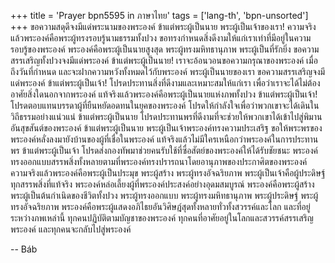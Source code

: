 +++
title = 'Prayer bpn5595 in ภาษาไทย'
tags = ['lang-th', 'bpn-unsorted']
+++
ขอความสดุดีจงมีแด่พระนามของพระองค์ ข้าแต่พระผู้เป็นนาย พระผู้เป็นเจ้าของเรา! ความจริงแล้วพระองค์คือพระผู้ทรงรอบรู้นามธรรมทั้งปวง ขอทรงกำหนดสิ่งดีงามให้แก่เราเท่าที่มีอยู่ในความรอบรู้ของพระองค์ พระองค์คือพระผู้เป็นนายสูงสุด พระผู้ทรงมหิทธานุภาพ พระผู้เป็นที่รักยิ่ง
	ขอความสรรเสริญทั้งปวงจงมีแด่พระองค์ ข้าแต่พระผู้เป็นนาย! เราจะอ้อนวอนขอความกรุณาของพระองค์ เมื่อถึงวันที่กำหนด และจะฝากความหวังทั้งหมดไว้กับพระองค์ พระผู้เป็นนายของเรา ขอความสรรเสริญจงมีแด่พระองค์ ข้าแต่พระผู้เป็นเจ้า! โปรดประทานสิ่งที่ดีงามและเหมาะสมให้แก่เรา เพื่อว่าเราจะได้ไม่ต้องอาศัยสิ่งใดนอกจากพระองค์ แท้จริงแล้วพระองค์คือพระผู้เป็นนายแห่งภพทั้งปวง
	ข้าแต่พระผู้เป็นเจ้า! โปรดตอบแทนบรรดาผู้ที่ยืนหยัดอดทนในยุคของพระองค์ โปรดให้กำลังใจเพื่อว่าพวกเขาจะได้เดินในวิถีธรรมอย่างแน่วแน่ ข้าแต่พระผู้เป็นนาย โปรดประทานพรที่ดีงามที่จะช่วยให้พวกเขาได้เข้าไปสู่พิมานอันสุขสันต์ของพระองค์ ข้าแต่พระผู้เป็นนาย พระผู้เป็นเจ้าพระองค์ทรงความประเสริฐ ขอให้พระพรของพระองค์หลั่งลงมายังบ้านของผู้ที่เชื่อในพระองค์ แท้จริงแล้วไม่มีใครเหนือกว่าพระองค์ในการประทานพร ข้าแต่พระผู้เป็นเจ้า โปรดส่งกองทัพมาช่วยคนรับใช้ที่ซื่อสัตย์ของพระองค์ให้ได้รับชัยชนะ พระองค์ทรงออกแบบสรรพสิ่งทั้งหลายตามที่พระองค์ทรงปรารถนาโดยอานุภาพของประกาศิตของพระองค์ ความจริงแล้วพระองค์คือพระผู้เป็นประมุข พระผู้สร้าง พระผู้ทรงอัจฉริยภาพ
	พระผู้เป็นเจ้าคือผู้ประดิษฐ์ทุกสรรพสิ่งที่แท้จริง พระองค์หล่อเลี้ยงผู้ที่พระองค์ประสงค์อย่างอุดมสมบูรณ์ พระองค์คือพระผู้สร้าง พระผู้เป็นต้นกำเนิดของชีวิตทั้งปวง พระผู้ทรงออกแบบ พระผู้ทรงมหิทธานุภาพ พระผู้ประดิษฐ์ พระผู้ทรงอัจฉริยภาพ พระองค์คือพระผู้แสดงอภิไธยอันวิศิษฎ์สุดทั้งหลายทั่วทั้งสวรรค์และโลก และที่อยู่ระหว่างภพเหล่านี้ ทุกคนปฏิบัติตามบัญชาของพระองค์ ทุกคนที่อาศัยอยู่ในโลกและสวรรค์สรรเสริญพระองค์ และทุกคนจะกลับไปสู่พระองค์

-- Báb
